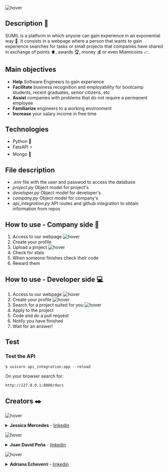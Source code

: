 ![hover](/images/logo.png)
## Description :memo:
SUMIL is a platform in which anyone can gain experience in an exponential way :rocket:. It consists in a webpage where a person that wants to gain experience searches for tasks or small projects that companies have shared in exchange of points :arrow_up:, awards :trophy:, money :moneybag: or even Miamicoins :chart_with_upwards_trend:.

## Main objectives
* <b>Help</b> Software Engineers to gain experience
* <b>Facilitate</b> business recognition and employability for bootcamp students, recent graduates, senior citizens, etc
* <b>Assist</b> companies with problems that do not require a permanent employee  
* <b>Familiarize</b> engineers to a working environment
* <b>Increase</b> your salary income in free time


## Technologies
* Python :snake:
* FatsAPI :zap:
* Mongo :leaves:


## File description
* *.env* file with the user and passwod to access the database
* *project.py* Object model for project's
* *developer.py* Object model for developer's
* *company.py* Object model for company's
* *api_integration.py* API routes and github integration to obtain information from repos

## How to use - Company side :office:
1) Access to our webpage
![hover](/images/inicial.png)
2) Create your profile
3) Upload a project
![hover](/images/createproject.png)
4) Check for stats
5) When someone finishes check their code
6) Reward them

## How to use - Developer side :computer:
1) Access to our webpage
![hover](/images/inicial.png)
2) Create your profile
![hover](/images/profile.png)
3) Search for a project suited for you
![hover](/images/search.png)
4) Apply to the project
5) Code and do a pull request
6) Notify you have finished
7) Wait for an answer!

## Test
 ### Test the API
```
$ uvicorn api_integration:app --reload
```
On your browser search for: 
```
http://127.0.0.1:8000/docs
```


## Creators ✒️
![hover](/images/jm.png)
<details  style="user-select: none;">
	<summary>
		<strong style="user-select: none;cursor: pointer;">Jessica Mercedes</strong> - <a href="https://www.linkedin.com/in/jessicamercedes/" target="_blank">linkedin</a>
	</summary>
</details>

![hover](/images/jdp.png)
<details  style="user-select: none;">
	<summary>
		<strong style="user-select: none;cursor: pointer;">Juan David Peña</strong> - <a href="https://www.linkedin.com/in/medranojdp/" target="_blank">linkedin</a>
	</summary>
</details>

![hover](/images/aer.png)
<details  style="user-select: none;">
	<summary>
		<strong style="user-select: none;cursor: pointer;">Adriana Echeverri</strong> - <a href="https://www.linkedin.com/in/adriana-echeverri-4a807118a/" target="_blank">linkedin</a>
	</summary>
</details>
